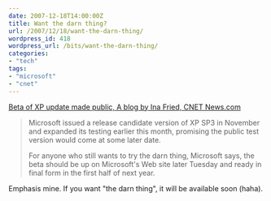 ```yaml
---
date: 2007-12-18T14:00:00Z
title: Want the darn thing?
url: /2007/12/18/want-the-darn-thing/
wordpress_id: 418
wordpress_url: /bits/want-the-darn-thing/
categories:
- "tech"
tags:
- "microsoft"
- "cnet"
---
```


<a href="http://www.news.com/8301-13860_3-9835411-56.html?part=rss&subj=news&tag=2547-1_3-0-20">Beta of XP update made public, A blog by Ina Fried, CNET News.com</a>

> Microsoft issued a release candidate version of XP SP3 in November and expanded its testing earlier this month, promising the public test version would come at some later date.
> 
> For anyone who still wants to try <span class="mark">the darn thing</span>, Microsoft says, the beta should be up on Microsoft's Web site later Tuesday and ready in final form in the first half of next year.

Emphasis mine. If you want "the darn thing", it will be available soon (haha).
